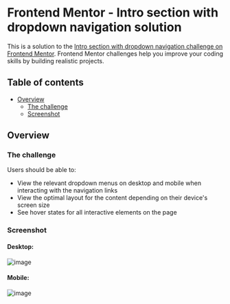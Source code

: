 # Frontend Mentor - Intro section with dropdown navigation solution

This is a solution to the [Intro section with dropdown navigation challenge on Frontend Mentor](https://www.frontendmentor.io/challenges/intro-section-with-dropdown-navigation-ryaPetHE5). Frontend Mentor challenges help you improve your coding skills by building realistic projects. 

## Table of contents

- [Overview](#overview)
  - [The challenge](#the-challenge)
  - [Screenshot](#screenshot)

## Overview

### The challenge

Users should be able to:

- View the relevant dropdown menus on desktop and mobile when interacting with the navigation links
- View the optimal layout for the content depending on their device's screen size
- See hover states for all interactive elements on the page

### Screenshot

#### Desktop:
![image](https://github.com/aveandrian/intro-section-with-dropdown-navigation-react/assets/13519212/782dec85-d985-4dee-bbc9-2e17b75468c0)

#### Mobile:
![image](https://github.com/aveandrian/intro-section-with-dropdown-navigation-react/assets/13519212/7ddd8fa9-7e83-44ca-8dfa-97e2bc95aa7b)
